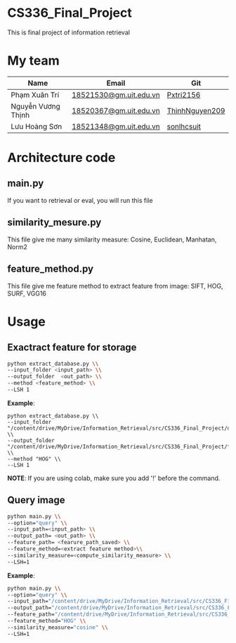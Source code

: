 # CS336_Final_Project
This is final project of information retrieval

# My team
|Name               | Email                 | Git                                                   |
|-------------------|-----------------------| ------------------------------------------------------|
|Phạm Xuân Trí      | 18521530@gm.uit.edu.vn| [Pxtri2156](https://github.com/Pxtri2156)             |
|Nguyễn Vương Thịnh | 18520367@gm.uit.edu.vn| [ThinhNguyen209](https://github.com/ThinhNguyen209)          |
|Lưu Hoàng Sơn      | 18521348@gm.uit.edu.vn| [sonlhcsuit](https://github.com/sonlhcsuit)   |

# Architecture code
## main.py
If you want to retrieval or eval, you will run this file
## similarity_mesure.py
This file give me many similarity measure: Cosine, Euclidean, Manhatan, Norm2
## feature_method.py
This file give me feature method to extract feature from image: SIFT, HOG, SURF, VGG16
##
# Usage

## Exactract feature for storage
```sh
python extract_database.py \\  
--input_folder <input_path> \\  
--output_folder  <out_path> \\  
--method <feature_method> \\  
--LSH 1  
```
**Example**:
```
python extract_database.py \\  
--input_folder "/content/drive/MyDrive/Information_Retrieval/src/CS336_Final_Project/data/train" \\  
--output_folder "/content/drive/MyDrive/Information_Retrieval/src/CS336_Final_Project/feature" \\  
--method "HOG" \\  
--LSH 1  
```

**NOTE**: If you are using colab, make sure you add '!' before the command.
## Query image
```sh
python main.py \\  
--option="query" \\  
--input_path=<input_path> \\  
--output_path= <out_path> \\  
--feature_path= <fearure_path_saved> \\  
--feature_method=<extract feature method>\\  
--similarity_measure=<compute_similarity_measure> \\  
--LSH=1  
```
**Example**:  
```sh
python main.py \\  
--option="query" \\  
--input_path="/content/drive/MyDrive/Information_Retrieval/src/CS336_Final_Project/data/test"  \\  
--output_path="/content/drive/MyDrive/Information_Retrieval/src/CS336_Final_Project/data/valid" \\  
--feature_path="/content/drive/MyDrive/Information_Retrieval/src/CS336_Final_Project/feature" \\  
--feature_method="HOG" \\  
--similarity_measure="cosine" \\  
--LSH=1  
```
